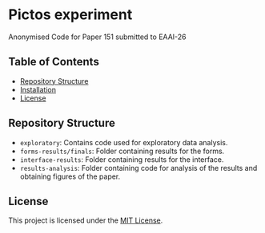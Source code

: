 # Pictos experiment

Anonymised Code for Paper 151 submitted to EAAI-26

## Table of Contents

- [Repository Structure](#repository-structure)
- [Installation](#installation)
- [License](#license)

## Repository Structure

- `exploratory`: Contains code used for exploratory data analysis.
- `forms-results/finals`: Folder containing results for the forms.
- `interface-results`: Folder containing results for the interface.
- `results-analysis`: Folder containing code for analysis of the results and obtaining figures of the paper.

## License

This project is licensed under the [MIT License](LICENSE).
